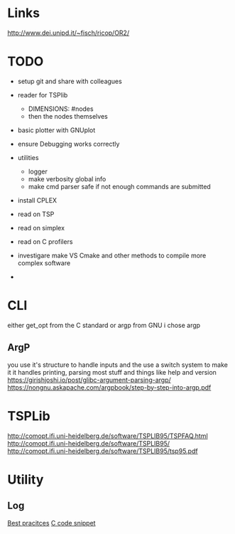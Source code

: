# Links

http://www.dei.unipd.it/~fisch/ricop/OR2/

# TODO

 - setup git and share with colleagues 
 - reader for TSPlib
   - DIMENSIONS: #nodes
   - then the nodes themselves
 - basic plotter with GNUplot
 - ensure Debugging works correctly
 - utilities
   - logger
   - make verbosity global info
   - make cmd parser safe if not enough commands are submitted
 
 - install CPLEX
 - read on TSP 
 - read on simplex
 - read on C profilers

 - investigare make VS Cmake and other methods to compile more complex software
 - 

# CLI
either get_opt from the C standard or argp from GNU
i chose argp
## ArgP
you use it's structure to handle inputs and the use a switch system to make it
it handles printing, parsing most stuff and things like help and version
https://girishjoshi.io/post/glibc-argument-parsing-argp/
https://nongnu.askapache.com/argpbook/step-by-step-into-argp.pdf

# TSPLib
http://comopt.ifi.uni-heidelberg.de/software/TSPLIB95/TSPFAQ.html
http://comopt.ifi.uni-heidelberg.de/software/TSPLIB95/
http://comopt.ifi.uni-heidelberg.de/software/TSPLIB95/tsp95.pdf


# Utility

## Log
[Best pracitces](https://dev.to/raysaltrelli/logging-best-practices-obo)
[C code snippet](https://tuttlem.github.io/2012/12/08/simple-logging-in-c.html)